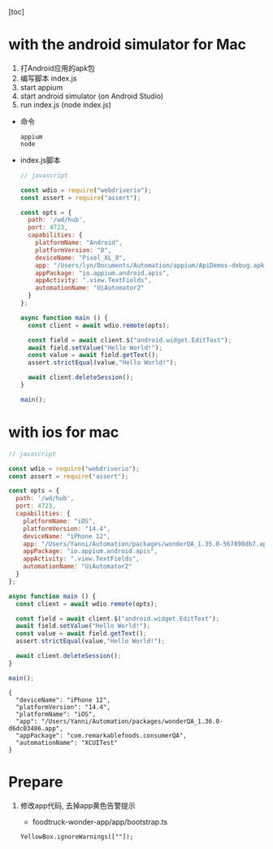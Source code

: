 [toc]

# with the android simulator for Mac

1. 打Android应用的apk包
2. 编写脚本 index.js 
3. start appium 
4. start android simulator (on Android Studio)
5. run index.js (node index.js)

- 命令

  ```
  appium
  node 
  ```

- index.js脚本

  ```javascript
  // javascript
  
  const wdio = require("webdriverio");
  const assert = require("assert");
  
  const opts = {
    path: '/wd/hub',
    port: 4723,
    capabilities: {
      platformName: "Android",
      platformVersion: "8",
      deviceName: "Pixel_XL_8",
      app: "/Users/lyn/Documents/Automation/appium/ApiDemos-debug.apk",
      appPackage: "io.appium.android.apis",
      appActivity: ".view.TextFields",
      automationName: "UiAutomator2"
    }
  };
  
  async function main () {
    const client = await wdio.remote(opts);
  
    const field = await client.$("android.widget.EditText");
    await field.setValue("Hello World!");
    const value = await field.getText();
    assert.strictEqual(value,"Hello World!");
  
    await client.deleteSession();
  }
  
  main();
  
  ```

  

# with ios for mac



```js
// javascript

const wdio = require("webdriverio");
const assert = require("assert");

const opts = {
  path: '/wd/hub',
  port: 4723,
  capabilities: {
    platformName: "iOS",
    platformVersion: "14.4",
    deviceName: "iPhone 12",
    app: "/Users/Yanni/Automation/packages/wonderQA_1.35.0-567898db7.app",
    appPackage: "io.appium.android.apis",
    appActivity: ".view.TextFields",
    automationName: "UiAutomator2"
  }
};

async function main () {
  const client = await wdio.remote(opts);

  const field = await client.$("android.widget.EditText");
  await field.setValue("Hello World!");
  const value = await field.getText();
  assert.strictEqual(value,"Hello World!");

  await client.deleteSession();
}

main();


```





```
{
  "deviceName": "iPhone 12",
  "platformVersion": "14.4",
  "platformName": "iOS",
  "app": "/Users/Yanni/Automation/packages/wonderQA_1.36.0-d6dc03486.app",
  "appPackage": "com.remarkablefoods.consumerQA",
  "automationName": "XCUITest"
}
```



# Prepare

1. 修改app代码, 去掉app黄色告警提示

   - foodtruck-wonder-app/app/bootstrap.ts

   ```
   YellowBox.ignoreWarnings([""]);
   ```

   
